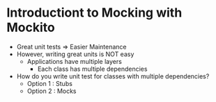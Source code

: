 # Introductiont to Mocking with Mockito
- Great unit tests => Easier Maintenance
- However, writing great units is NOT easy
	- Applications have multiple layers
		- Each class has multiple dependencies
- How do you write unit test for classes with multiple dependencies?
	- Option 1 : Stubs
	- Option 2 : Mocks

